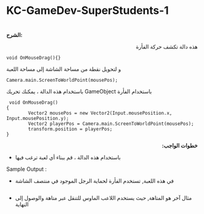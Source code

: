 # KC-GameDev-SuperStudents-1

# <p dir="rtl">
<strong>الشرح: </strong></p>
<p dir="rtl">
هذه دالة تكشف حركة الفأرة

</p>

```
void OnMouseDrag(){}
```

و لتحويل نقطة من مساحة الشاشة إلى مساحة اللعبة
    
```
Camera.main.ScreenToWorldPoint(mousePos);

```


باستخدام هذه الدالة ، يمكنك تحريك GameObject باستخدام الفأرة


```
 void OnMouseDrag()
{
        Vector2 mousePos = new Vector2(Input.mousePosition.x, Input.mousePosition.y);
        Vector2 playerPos = Camera.main.ScreenToWorldPoint(mousePos);
        transform.position = playerPos;
}
```


<p dir="rtl">
<strong>خطوات الواجب: </strong></p>




* باستخدام هذه الدالة ، قم ببناء أي لعبة ترغب فيها

Sample Output : 



* في هذه اللعبة, تستخدم الفأرة لحماية الرجل الموجود في منتصف الشاشة

<p align = "center">
<img alt="" src="https://user-images.githubusercontent.com/61245162/173615897-8b5e1fc6-ea41-43e0-b264-1224f2071b5e.gif">
  </p>

* مثال آخر هو المتاهة, حيث يستخدم اللاعب الماوس للتنقل عبر متاهة والوصول إلى النهاية
<p align = "center">
<img alt="" src="https://user-images.githubusercontent.com/61245162/173616596-eee1367d-2662-4747-93c8-e8fe3e114c3c.gif">
  </p>


